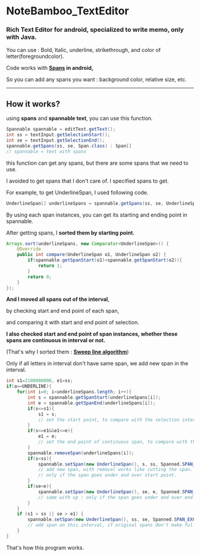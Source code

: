 # NoteBamboo_TextEditor

### Rich Text Editor for android, specialized to write memo, only with Java.

You can use : Bold, Italic, underline, strikethrough, and color of letter(foregroundcolor).

Code works with **[Spans](https://developer.android.com/guide/topics/text/spans) in android,**

So you can add any spans you want : background color, relative size, etc.

---

## How it works?

using **spans** and **spannable text**, you can use this function.

~~~java
Spannable spannable = editText.getText();
int ss = textInput.getSelectionStart();
int se = textInput.getSelectionEnd();
spannable.getSpans(ss, se, Span.class) : Span[]
// spannable = text with spans
~~~

this function can get any spans, but there are some spans that we need to use.

I avoided to get spans that I don't care of. I specified spans to get.

For example, to get UnderlineSpan, I used following code.

~~~java
UnderlineSpan[] underlineSpans = spannable.getSpans(ss, se, UnderlineSpan.class);
~~~

By using each span instances, you can get its starting and ending point in spannable.

After getting spans, I **sorted them by starting point.**

~~~java
Arrays.sort(underlineSpans, new Comparator<UnderlineSpan>() {
	@Override
	public int compare(UnderlineSpan o1, UnderlineSpan o2) {
		if(spannable.getSpanStart(o1)<spannable.getSpanStart(o2)){
			return 1;
		}
		return 0;
	}
});
~~~

**And I moved all spans out of the interval**,

by checking start and end point of each span, 

and comparing it with start and end point of selection.

**I also checked start and end point of span instances, whether these spans are continuous in interval or not.**

(That's why I sorted them : **[Sweep line algorithm](https://en.wikipedia.org/wiki/Sweep_line_algorithm)**)

Only if all letters in interval don't have same span, we add new span in the interval.

~~~java
int s1=2100000000, e1=ss;
if(a==UNDERLINE){
	for(int i=0; i<underlineSpans.length; i++){
		int s = spannable.getSpanStart(underlineSpans[i]);
		int e = spannable.getSpanEnd(underlineSpans[i]);
		if(s<=s1){
			s1 = s;
			// set the start point, to compare with the selection interval.
		}
		if(s<=e1&&e1<=e){
			e1 = e;
			// set the end point of continuous span, to compare with the selection interval.
		}
		spannable.removeSpan(underlineSpans[i]);
		if(s<ss){
			spannable.setSpan(new UnderlineSpan(), s, ss, Spanned.SPAN_EXCLUSIVE_INCLUSIVE);
			// add new span, with removal works like cutting the span.
			// only if the span goes under and over start point.
		}
		if(se<e){
			spannable.setSpan(new UnderlineSpan(), se, e, Spanned.SPAN_EXCLUSIVE_INCLUSIVE);
			// same with up : only if the span goes under and over end point.
		}
	}
	if (s1 > ss || se > e1) {
		spannable.setSpan(new UnderlineSpan(), ss, se, Spanned.SPAN_EXCLUSIVE_INCLUSIVE);
		// add span on this interval, if original spans don't make full of it.
	}
}
~~~

That's how this program works.
